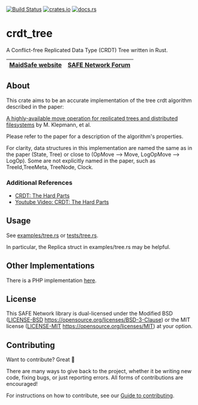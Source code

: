 [![Build Status](https://travis-ci.org/tree_crdt/tree_crdt.svg?branch=master)](https://travis-ci.org/tree_crdt/crdt_tree) 
[![crates.io](http://meritbadge.herokuapp.com/crdt_tree)](https://crates.io/crates/crdt_tree)
[![docs.rs](https://docs.rs/crdt_tree/badge.svg)](https://docs.rs/crdt_tree)

# crdt_tree

A Conflict-free Replicated Data Type (CRDT) Tree written in Rust.

| [MaidSafe website](http://maidsafe.net) | [SAFE Network Forum](https://safenetforum.org/) |
|:-------:|:-------:|

## About

This crate aims to be an accurate implementation of the tree crdt algorithm described in the paper: 

[A highly-available move operation for replicated trees and distributed filesystems](https://martin.kleppmann.com/papers/move-op.pdf) by M. Klepmann, et al.

Please refer to the paper for a description of the algorithm's properties.

For clarity, data structures in this implementation are named the same as in the paper (State, Tree) or close to (OpMove --> Move, LogOpMove --> LogOp). Some are not explicitly named in the paper, such as TreeId,TreeMeta, TreeNode, Clock.

### Additional References

- [CRDT: The Hard Parts](https://martin.kleppmann.com/2020/07/06/crdt-hard-parts-hydra.html)
- [Youtube Video: CRDT: The Hard Parts](https://youtu.be/x7drE24geUw)

## Usage

See [examples/tree.rs](examples/tree.rs) or [tests/tree.rs](tests/tree.rs).

In particular, the Replica struct in examples/tree.rs may be helpful.

## Other Implementations

There is a PHP implementation [here](https://github.com/dan-da/crdt-php).

## License

This SAFE Network library is dual-licensed under the Modified BSD ([LICENSE-BSD](LICENSE-BSD) https://opensource.org/licenses/BSD-3-Clause) or the MIT license ([LICENSE-MIT](LICENSE-MIT) https://opensource.org/licenses/MIT) at your option.

## Contributing

Want to contribute? Great :tada:

There are many ways to give back to the project, whether it be writing new code, fixing bugs, or just reporting errors. All forms of contributions are encouraged!

For instructions on how to contribute, see our [Guide to contributing](https://github.com/maidsafe/QA/blob/master/CONTRIBUTING.md).
